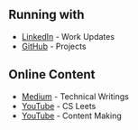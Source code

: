 ## Running with
* [LinkedIn](https://www.linkedin.com/in/tejakummarikuntla) - Work Updates
* [GitHub](https://www.github.com/tejakummarikuntla) - Projects 

## Online Content
* [Medium](https://medium.com/@teja.kummarikuntla) - Technical Writings
* [YouTube](https://www.youtube.com/watch?v=hhXW7aLtbSI&t=1s) - CS Leets
* [YouTube](https://www.youtube.com/watch?v=RIoXQ6NRurg) - Content Making
